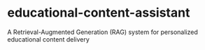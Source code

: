 # educational-content-assistant
A Retrieval-Augmented Generation (RAG) system for personalized educational content delivery
